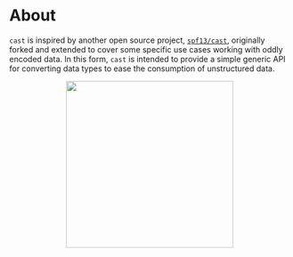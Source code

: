 # About

`cast` is inspired by another open source project, [`spf13/cast`](https://github.com/spf13/cast), originally forked and extended to cover some specific use cases working with oddly encoded data. In this form, `cast` is intended to provide a simple generic API for converting data types to ease the consumption of unstructured data.

<p align="center">
    <a href="https://gopherize.me/gopher/0b8aa47b088b43d10817e8a13cb115fdd87c0bcb"><img src="https://github.com/bdlm/cast/wiki/assets/images/gopher.png" width="300px"></a>
</p>
